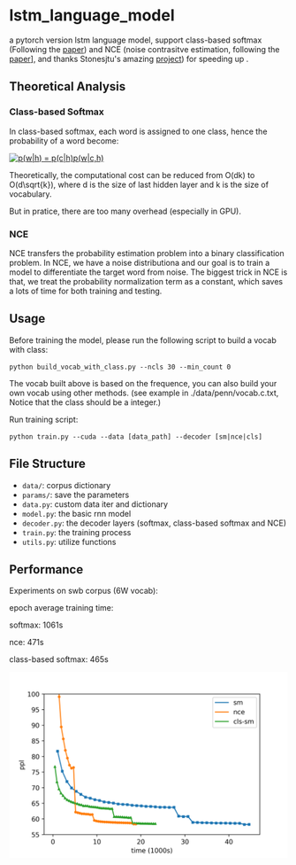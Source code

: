 # lstm_language_model

a pytorch version lstm language model, support class-based softmax (Following the [paper](https://arxiv.org/pdf/1602.01576.pdf)) and NCE (noise contrasitve estimation, following the [paper](https://www.cs.toronto.edu/~amnih/papers/ncelm.pdf)], and thanks Stonesjtu's amazing [project](https://github.com/Stonesjtu/Pytorch-NCE)) for speeding up .

## Theoretical Analysis

### Class-based Softmax

In class-based softmax, each word is assigned to one class, hence the probability of a word become:

<a href="https://www.codecogs.com/eqnedit.php?latex=p(w|h)&space;=&space;p(c|h)p(w|c,h)" target="_blank"><img src="https://latex.codecogs.com/gif.latex?p(w|h)&space;=&space;p(c|h)p(w|c,h)" title="p(w|h) = p(c|h)p(w|c,h)" /></a>

Theoretically, the computational cost can be reduced from O(dk) to O(d\sqrt{k}), where d is the size of last hidden layer and k is the size of vocabulary.

But in pratice, there are too many overhead (especially in GPU).

### NCE

NCE transfers the probability estimation problem into a binary classification problem. In NCE, we have a noise distributiona and our goal is to train a model to differentiate the target word from noise. The biggest trick in NCE is that, we treat the probability normalization term as a constant, which saves a lots of time for both training and testing.

## Usage 

Before training the model, please run the following script to build a vocab with class:

```
python build_vocab_with_class.py --ncls 30 --min_count 0
```

The vocab built above is based on the frequence, you can also build your own vocab using other methods. (see example in ./data/penn/vocab.c.txt, Notice that the class should be a integer.)

Run training script:
```
python train.py --cuda --data [data_path] --decoder [sm|nce|cls]
```

## File Structure
 - `data/`: corpus dictionary
 - `params/`: save the parameters
 - `data.py`: custom data iter and dictionary
 - `model.py`: the basic rnn model
 - `decoder.py`: the decoder layers (softmax, class-based softmax and NCE)
 - `train.py`: the training process
 - `utils.py`: utilize functions

## Performance
Experiments on swb corpus (6W vocab):

epoch average training time:

softmax: 1061s

nce: 471s

class-based softmax: 465s

![experiments on swb (6W vocab)](./res/ppl.png)

